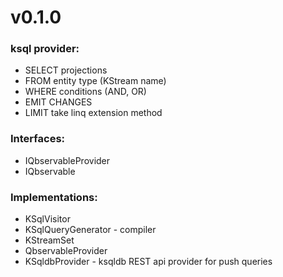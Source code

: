 # v0.1.0

### ksql provider:
- SELECT projections
- FROM entity type (KStream name)
- WHERE conditions (AND, OR)
- EMIT CHANGES
- LIMIT take linq extension method

### Interfaces:
- IQbservableProvider
- IQbservable<TEntity>

### Implementations:
- KSqlVisitor
- KSqlQueryGenerator - compiler
- KStreamSet
- QbservableProvider
- KSqldbProvider<T> - ksqldb REST api provider for push queries